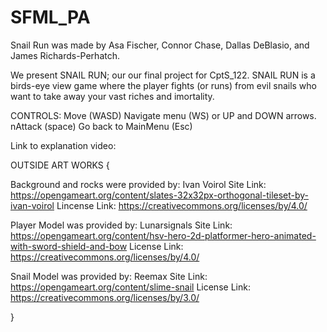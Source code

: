 # SFML_PA

Snail Run was made by Asa Fischer, Connor Chase, Dallas DeBlasio, and James Richards-Perhatch. 

We present SNAIL RUN; our our final project for CptS_122. 
SNAIL RUN is a birds-eye view game where the player fights (or runs) from evil snails who want to take away your vast riches and imortality.

CONTROLS: 
Move (WASD) 
Navigate menu (WS) or UP and DOWN arrows.
nAttack (space)
Go back to MainMenu (Esc)

Link to explanation video:

OUTSIDE ART WORKS
{

Background and rocks were provided by:
Ivan Voirol
Site Link: https://opengameart.org/content/slates-32x32px-orthogonal-tileset-by-ivan-voirol
Lincense Link: https://creativecommons.org/licenses/by/4.0/

Player Model was provided by:
Lunarsignals
Site Link: https://opengameart.org/content/hsv-hero-2d-platformer-hero-animated-with-sword-shield-and-bow
License Link: https://creativecommons.org/licenses/by/4.0/

Snail Model was provided by:
Reemax
Site Link: https://opengameart.org/content/slime-snail
License Link: https://creativecommons.org/licenses/by/3.0/

}
